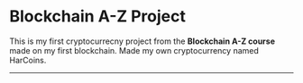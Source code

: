 # Blockchain A-Z Project

This is my first cryptocurrecny project from the **Blockchain A-Z course** made on my first blockchain.
Made my own cryptocurrency named HarCoins.

---
